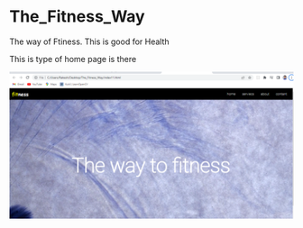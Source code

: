 # The_Fitness_Way
The way of Ftiness. This is good for Health

This is type of home page is there 

<img src="./fitness.png">